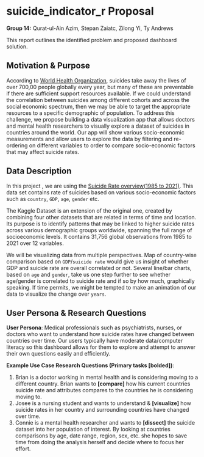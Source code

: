 # suicide_indicator_r Proposal

**Group 14:** Qurat-ul-Ain Azim, Stepan Zaiatc, Zilong Yi, Ty Andrews

This report outlines the identified problem and proposed dashboard solution.

## Motivation & Purpose

According to [World Health Organization](https://www.who.int/health-topics/suicide), suicides take away the lives of over 700,00 people globally every year, but many of these are preventable if there are sufficient support resources available. If we could understand the correlation between suicides among different cohorts and across the social economic spectrum, then we may be able to target the appropriate resources to a specific demographic of population. To address this challenge, we propose building a data visualization app that allows doctors and mental health researchers to visually explore a dataset of suicides in countries around the world. Our app will show various socio-economic measurements and allow users to explore the data by filtering and re-ordering on different variables to order to compare socio-economic factors that may affect suicide rates.

## Data Description

In this project , we are using the [Suicide Rate overview(1985 to 2021)](https://www.kaggle.com/datasets/omkargowda/suicide-rates-overview-1985-to-2021). This data set contains rate of suicides based on various socio-economic factors such as `country`, `GDP`, `age`, `gender` etc. 

The Kaggle Dataset is an extension of the original one, created by combining four other datasets that are related in terms of time and location. Its purpose is to identify patterns that may be linked to higher suicide rates across various demographic groups worldwide, spanning the full range of socioeconomic levels. It contains 31,756 global observations from 1985 to 2021 over 12 variables. 

We will be visualizing data from multiple perspectives. Map of country-wise comparison based on `GDP`/`suicide rate` would give us insight of whether GDP and suicide rate are overall correlated or not. Several line/bar charts, based on `age` and `gender`, take us one step further to see whether age/gender is correlated to suicide rate and if so by how much, graphically speaking. If time permits, we might be tempted to make an animation of our data to visualize the change over `years`. 

## User Persona & Research Questions

**User Persona**: Medical professionals such as psychiatrists, nurses, or doctors who want to understand how suicide rates have changed between countries over time. Our users typically have moderate data/computer literacy so this dashboard allows for them to explore and attempt to answer their own questions easily and efficiently.

**Example Use Case Research Questions (Primary tasks [bolded])**:
1. Brian is a doctor working in mental health and is considering moving to a different country. Brian wants to **[compare]** how his current countries suicide rate and attributes compares to the countries he is considering moving to.
2. Josee is a nursing student and wants to understand & **[visualize]** how suicide rates in her country and surrounding countries have changed over time.
3. Connie is a mental health researcher and wants to **[dissect]** the suicide dataset into her population of interest. By looking at countries comparisons by age, date range, region, sex, etc. she hopes to save time from doing the analysis herself and decide where to focus her effort.